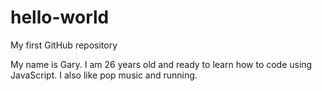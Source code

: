# hello-world
My first GitHub repository

My name is Gary.  I am 26 years old and ready to learn how to code using JavaScript.  I also like pop music and running.
